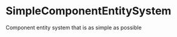 SimpleComponentEntitySystem
===========================

Component entity system that is as simple as possible
